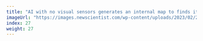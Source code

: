 ```yaml
---
title: "AI with no visual sensors generates an internal map to finds its way"
imageUrl: "https://images.newscientist.com/wp-content/uploads/2023/02/20143949/SEI_144041942.jpg?width=600"
index: 27
weight: 27
---
```

